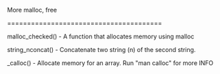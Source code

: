 More malloc, free


=======================================


malloc_checked() - A function that allocates memory using malloc


string_nconcat() - Concatenate two string (n) of the second string.


_calloc() - Allocate memory for an array. Run "man calloc" for more INFO


